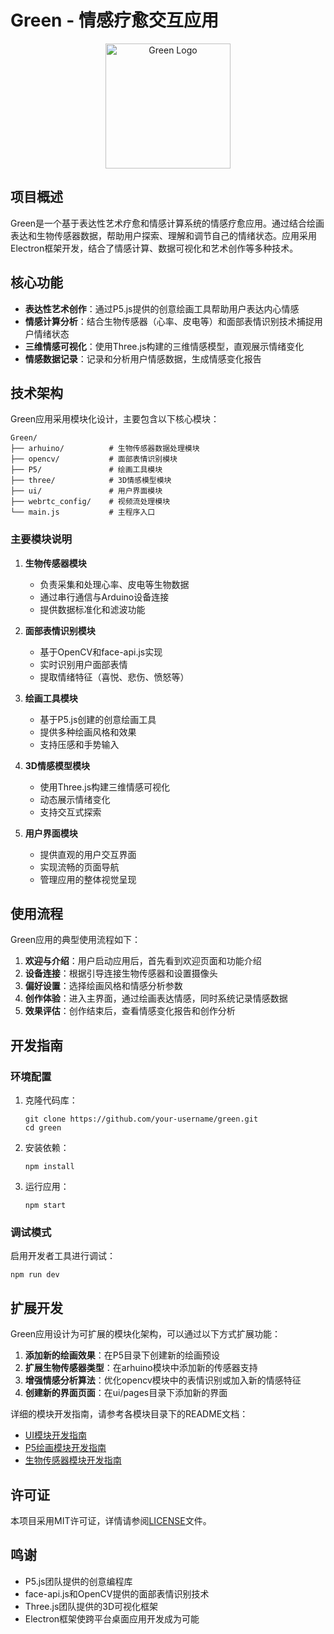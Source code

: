 # Green - 情感疗愈交互应用

<p align="center">
  <img src="./assets/logo.png" alt="Green Logo" width="200" height="200">
</p>

## 项目概述

Green是一个基于表达性艺术疗愈和情感计算系统的情感疗愈应用。通过结合绘画表达和生物传感器数据，帮助用户探索、理解和调节自己的情绪状态。应用采用Electron框架开发，结合了情感计算、数据可视化和艺术创作等多种技术。

## 核心功能

- **表达性艺术创作**：通过P5.js提供的创意绘画工具帮助用户表达内心情感
- **情感计算分析**：结合生物传感器（心率、皮电等）和面部表情识别技术捕捉用户情绪状态
- **三维情感可视化**：使用Three.js构建的三维情感模型，直观展示情绪变化
- **情感数据记录**：记录和分析用户情感数据，生成情感变化报告

## 技术架构

Green应用采用模块化设计，主要包含以下核心模块：

```
Green/
├── arhuino/          # 生物传感器数据处理模块
├── opencv/           # 面部表情识别模块
├── P5/               # 绘画工具模块
├── three/            # 3D情感模型模块
├── ui/               # 用户界面模块
├── webrtc_config/    # 视频流处理模块
└── main.js           # 主程序入口
```

### 主要模块说明

1. **生物传感器模块**
   - 负责采集和处理心率、皮电等生物数据
   - 通过串行通信与Arduino设备连接
   - 提供数据标准化和滤波功能

2. **面部表情识别模块**
   - 基于OpenCV和face-api.js实现
   - 实时识别用户面部表情
   - 提取情绪特征（喜悦、悲伤、愤怒等）

3. **绘画工具模块**
   - 基于P5.js创建的创意绘画工具
   - 提供多种绘画风格和效果
   - 支持压感和手势输入

4. **3D情感模型模块**
   - 使用Three.js构建三维情感可视化
   - 动态展示情绪变化
   - 支持交互式探索

5. **用户界面模块**
   - 提供直观的用户交互界面
   - 实现流畅的页面导航
   - 管理应用的整体视觉呈现

## 使用流程

Green应用的典型使用流程如下：

1. **欢迎与介绍**：用户启动应用后，首先看到欢迎页面和功能介绍
2. **设备连接**：根据引导连接生物传感器和设置摄像头
3. **偏好设置**：选择绘画风格和情感分析参数
4. **创作体验**：进入主界面，通过绘画表达情感，同时系统记录情感数据
5. **效果评估**：创作结束后，查看情感变化报告和创作分析

## 开发指南

### 环境配置

1. 克隆代码库：
   ```
   git clone https://github.com/your-username/green.git
   cd green
   ```

2. 安装依赖：
   ```
   npm install
   ```

3. 运行应用：
   ```
   npm start
   ```

### 调试模式

启用开发者工具进行调试：
```
npm run dev
```

## 扩展开发

Green应用设计为可扩展的模块化架构，可以通过以下方式扩展功能：

1. **添加新的绘画效果**：在P5目录下创建新的绘画预设
2. **扩展生物传感器类型**：在arhuino模块中添加新的传感器支持
3. **增强情感分析算法**：优化opencv模块中的表情识别或加入新的情感特征
4. **创建新的界面页面**：在ui/pages目录下添加新的界面

详细的模块开发指南，请参考各模块目录下的README文档：
- [UI模块开发指南](./ui/README.md)
- [P5绘画模块开发指南](./P5/README.md)
- [生物传感器模块开发指南](./arhuino/README.md)

## 许可证

本项目采用MIT许可证，详情请参阅[LICENSE](LICENSE)文件。

## 鸣谢

- P5.js团队提供的创意编程库
- face-api.js和OpenCV提供的面部表情识别技术
- Three.js团队提供的3D可视化框架
- Electron框架使跨平台桌面应用开发成为可能 